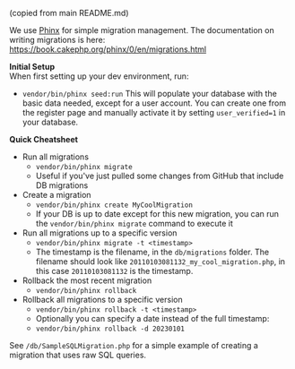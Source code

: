 (copied from main README.md)

We use [Phinx](https://phinx.org/) for simple migration management. The documentation on writing migrations is here:
https://book.cakephp.org/phinx/0/en/migrations.html

**Initial Setup**  
When first setting up your dev environment, run:
- `vendor/bin/phinx seed:run`
  This will populate your database with the basic data needed, except for a
  user account. You can create one from the register page and manually activate it by setting `user_verified=1` in your database.

**Quick Cheatsheet**
- Run all migrations
    - `vendor/bin/phinx migrate`
    - Useful if you've just pulled some changes from GitHub that include DB migrations
- Create a migration
    - `vendor/bin/phinx create MyCoolMigration`
    - If your DB is up to date except for this new migration, you can run the `vendor/bin/phinx migrate` command to execute it
- Run all migrations up to a specific version
    - `vendor/bin/phinx migrate -t <timestamp>`
    - The timestamp is the filename, in the `db/migrations` folder. The filename should look like `20110103081132_my_cool_migration.php`, in this case `20110103081132` is the timestamp.
- Rollback the most recent migration
    - `vendor/bin/phinx rollback`
- Rollback all migrations to a specific version
    - `vendor/bin/phinx rollback -t <timestamp>`
    - Optionally you can specify a date instead of the full timestamp:
    - `vendor/bin/phinx rollback -d 20230101`

See `/db/SampleSQLMigration.php` for a simple example of creating a migration that uses raw SQL queries.
